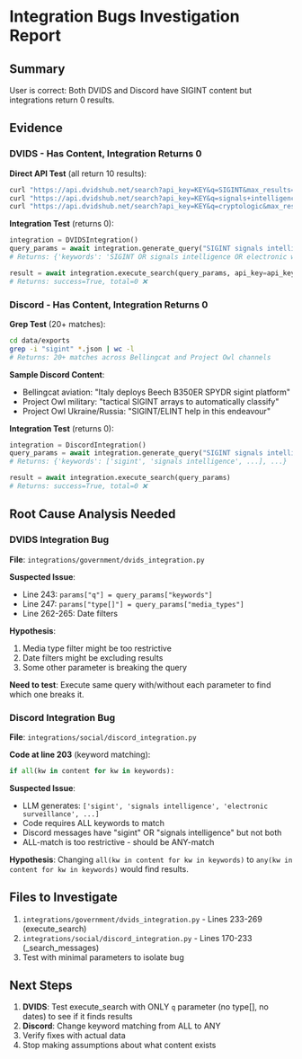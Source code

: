# Integration Bugs Investigation Report

## Summary
User is correct: Both DVIDS and Discord have SIGINT content but integrations return 0 results.

## Evidence

### DVIDS - Has Content, Integration Returns 0
**Direct API Test** (all return 10 results):
```bash
curl "https://api.dvidshub.net/search?api_key=KEY&q=SIGINT&max_results=10"
curl "https://api.dvidshub.net/search?api_key=KEY&q=signals+intelligence&max_results=10"
curl "https://api.dvidshub.net/search?api_key=KEY&q=cryptologic&max_results=10"
```

**Integration Test** (returns 0):
```python
integration = DVIDSIntegration()
query_params = await integration.generate_query("SIGINT signals intelligence")
# Returns: {'keywords': 'SIGINT OR signals intelligence OR electronic warfare OR COMINT OR ELINT', ...}

result = await integration.execute_search(query_params, api_key=api_key)
# Returns: success=True, total=0 ❌
```

### Discord - Has Content, Integration Returns 0
**Grep Test** (20+ matches):
```bash
cd data/exports
grep -i "sigint" *.json | wc -l
# Returns: 20+ matches across Bellingcat and Project Owl channels
```

**Sample Discord Content**:
- Bellingcat aviation: "Italy deploys Beech B350ER SPYDR sigint platform"
- Project Owl military: "tactical SIGINT arrays to automatically classify"
- Project Owl Ukraine/Russia: "SIGINT/ELINT help in this endeavour"

**Integration Test** (returns 0):
```python
integration = DiscordIntegration()
query_params = await integration.generate_query("SIGINT signals intelligence")
# Returns: {'keywords': ['sigint', 'signals intelligence', ...], ...}

result = await integration.execute_search(query_params)
# Returns: success=True, total=0 ❌
```

## Root Cause Analysis Needed

### DVIDS Integration Bug
**File**: `integrations/government/dvids_integration.py`

**Suspected Issue**:
- Line 243: `params["q"] = query_params["keywords"]`
- Line 247: `params["type[]"] = query_params["media_types"]`
- Line 262-265: Date filters

**Hypothesis**:
1. Media type filter might be too restrictive
2. Date filters might be excluding results
3. Some other parameter is breaking the query

**Need to test**: Execute same query with/without each parameter to find which one breaks it.

### Discord Integration Bug
**File**: `integrations/social/discord_integration.py`

**Code at line 203** (keyword matching):
```python
if all(kw in content for kw in keywords):
```

**Suspected Issue**:
- LLM generates: `['sigint', 'signals intelligence', 'electronic surveillance', ...]`
- Code requires ALL keywords to match
- Discord messages have "sigint" OR "signals intelligence" but not both
- ALL-match is too restrictive - should be ANY-match

**Hypothesis**: Changing `all(kw in content for kw in keywords)` to `any(kw in content for kw in keywords)` would find results.

## Files to Investigate

1. `integrations/government/dvids_integration.py` - Lines 233-269 (execute_search)
2. `integrations/social/discord_integration.py` - Lines 170-233 (_search_messages)
3. Test with minimal parameters to isolate bug

## Next Steps

1. **DVIDS**: Test execute_search with ONLY `q` parameter (no type[], no dates) to see if it finds results
2. **Discord**: Change keyword matching from ALL to ANY
3. Verify fixes with actual data
4. Stop making assumptions about what content exists
